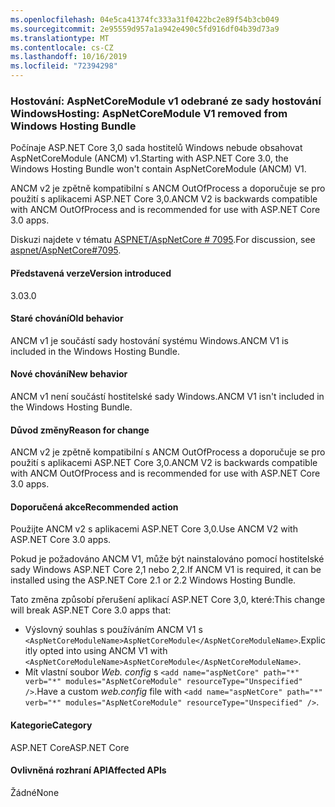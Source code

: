 ```yaml
---
ms.openlocfilehash: 04e5ca41374fc333a31f0422bc2e89f54b3cb049
ms.sourcegitcommit: 2e95559d957a1a942e490c5fd916df04b39d73a9
ms.translationtype: MT
ms.contentlocale: cs-CZ
ms.lasthandoff: 10/16/2019
ms.locfileid: "72394298"
---
```

### <a name="hosting-aspnetcoremodule-v1-removed-from-windows-hosting-bundle"></a><span data-ttu-id="22c89-101">Hostování: AspNetCoreModule v1 odebrané ze sady hostování Windows</span><span class="sxs-lookup"><span data-stu-id="22c89-101">Hosting: AspNetCoreModule V1 removed from Windows Hosting Bundle</span></span>

<span data-ttu-id="22c89-102">Počínaje ASP.NET Core 3,0 sada hostitelů Windows nebude obsahovat AspNetCoreModule (ANCM) v1.</span><span class="sxs-lookup"><span data-stu-id="22c89-102">Starting with ASP.NET Core 3.0, the Windows Hosting Bundle won't contain AspNetCoreModule (ANCM) V1.</span></span>

<span data-ttu-id="22c89-103">ANCM v2 je zpětně kompatibilní s ANCM OutOfProcess a doporučuje se pro použití s aplikacemi ASP.NET Core 3,0.</span><span class="sxs-lookup"><span data-stu-id="22c89-103">ANCM V2 is backwards compatible with ANCM OutOfProcess and is recommended for use with ASP.NET Core 3.0 apps.</span></span>

<span data-ttu-id="22c89-104">Diskuzi najdete v tématu [ASPNET/AspNetCore # 7095](https://github.com/aspnet/AspNetCore/issues/7095).</span><span class="sxs-lookup"><span data-stu-id="22c89-104">For discussion, see [aspnet/AspNetCore#7095](https://github.com/aspnet/AspNetCore/issues/7095).</span></span>

#### <a name="version-introduced"></a><span data-ttu-id="22c89-105">Představená verze</span><span class="sxs-lookup"><span data-stu-id="22c89-105">Version introduced</span></span>

<span data-ttu-id="22c89-106">3.0</span><span class="sxs-lookup"><span data-stu-id="22c89-106">3.0</span></span>

#### <a name="old-behavior"></a><span data-ttu-id="22c89-107">Staré chování</span><span class="sxs-lookup"><span data-stu-id="22c89-107">Old behavior</span></span>

<span data-ttu-id="22c89-108">ANCM v1 je součástí sady hostování systému Windows.</span><span class="sxs-lookup"><span data-stu-id="22c89-108">ANCM V1 is included in the Windows Hosting Bundle.</span></span>

#### <a name="new-behavior"></a><span data-ttu-id="22c89-109">Nové chování</span><span class="sxs-lookup"><span data-stu-id="22c89-109">New behavior</span></span>

<span data-ttu-id="22c89-110">ANCM v1 není součástí hostitelské sady Windows.</span><span class="sxs-lookup"><span data-stu-id="22c89-110">ANCM V1 isn't included in the Windows Hosting Bundle.</span></span>

#### <a name="reason-for-change"></a><span data-ttu-id="22c89-111">Důvod změny</span><span class="sxs-lookup"><span data-stu-id="22c89-111">Reason for change</span></span>

<span data-ttu-id="22c89-112">ANCM v2 je zpětně kompatibilní s ANCM OutOfProcess a doporučuje se pro použití s aplikacemi ASP.NET Core 3,0.</span><span class="sxs-lookup"><span data-stu-id="22c89-112">ANCM V2 is backwards compatible with ANCM OutOfProcess and is recommended for use with ASP.NET Core 3.0 apps.</span></span>

#### <a name="recommended-action"></a><span data-ttu-id="22c89-113">Doporučená akce</span><span class="sxs-lookup"><span data-stu-id="22c89-113">Recommended action</span></span>

<span data-ttu-id="22c89-114">Použijte ANCM v2 s aplikacemi ASP.NET Core 3,0.</span><span class="sxs-lookup"><span data-stu-id="22c89-114">Use ANCM V2 with ASP.NET Core 3.0 apps.</span></span>

<span data-ttu-id="22c89-115">Pokud je požadováno ANCM V1, může být nainstalováno pomocí hostitelské sady Windows ASP.NET Core 2,1 nebo 2,2.</span><span class="sxs-lookup"><span data-stu-id="22c89-115">If ANCM V1 is required, it can be installed using the ASP.NET Core 2.1 or 2.2 Windows Hosting Bundle.</span></span>

<span data-ttu-id="22c89-116">Tato změna způsobí přerušení aplikací ASP.NET Core 3,0, které:</span><span class="sxs-lookup"><span data-stu-id="22c89-116">This change will break ASP.NET Core 3.0 apps that:</span></span>

- <span data-ttu-id="22c89-117">Výslovný souhlas s používáním ANCM V1 s `<AspNetCoreModuleName>AspNetCoreModule</AspNetCoreModuleName>`.</span><span class="sxs-lookup"><span data-stu-id="22c89-117">Explicitly opted into using ANCM V1 with `<AspNetCoreModuleName>AspNetCoreModule</AspNetCoreModuleName>`.</span></span>
- <span data-ttu-id="22c89-118">Mít vlastní soubor *Web. config* s `<add name="aspNetCore" path="*" verb="*" modules="AspNetCoreModule" resourceType="Unspecified" />`.</span><span class="sxs-lookup"><span data-stu-id="22c89-118">Have a custom *web.config* file with `<add name="aspNetCore" path="*" verb="*" modules="AspNetCoreModule" resourceType="Unspecified" />`.</span></span>

#### <a name="category"></a><span data-ttu-id="22c89-119">Kategorie</span><span class="sxs-lookup"><span data-stu-id="22c89-119">Category</span></span>

<span data-ttu-id="22c89-120">ASP.NET Core</span><span class="sxs-lookup"><span data-stu-id="22c89-120">ASP.NET Core</span></span>

#### <a name="affected-apis"></a><span data-ttu-id="22c89-121">Ovlivněná rozhraní API</span><span class="sxs-lookup"><span data-stu-id="22c89-121">Affected APIs</span></span>

<span data-ttu-id="22c89-122">Žádné</span><span class="sxs-lookup"><span data-stu-id="22c89-122">None</span></span>

<!-- 

#### Affected APIs

Not detectable via API analysis

-->

